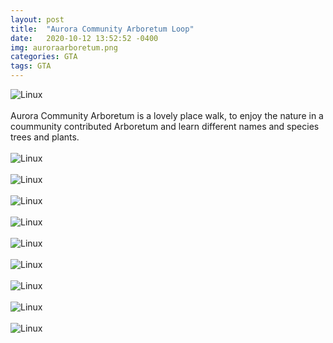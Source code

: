 ```yaml
---
layout: post
title:  "Aurora Community Arboretum Loop"
date:   2020-10-12 13:52:52 -0400
img: auroraarboretum.png
categories: GTA
tags: GTA
---
```


![Linux]({{site.baseurl}}/images/auroraarboretum.png)
<br>
<br>
Aurora Community Arboretum is a lovely place walk, to enjoy the nature in a coummunity contributed Arboretum and learn different names and species trees and plants.
<br>
<br>
![Linux]({{site.baseurl}}/images/auroraarboretum1.jpg)
<br>
<br>
![Linux]({{site.baseurl}}/images/auroraarboretum2.jpg)
<br>
<br>
![Linux]({{site.baseurl}}/images/auroraarboretum3.jpg)
<br>
<br>
![Linux]({{site.baseurl}}/images/auroraarboretum4.jpg)
<br>
<br>
![Linux]({{site.baseurl}}/images/auroraarboretum5.jpg)
<br>
<br>
![Linux]({{site.baseurl}}/images/auroraarboretum6.jpg)
<br>
<br>
![Linux]({{site.baseurl}}/images/auroraarboretum7.jpg)
<br>
<br>
![Linux]({{site.baseurl}}/images/auroraarboretum8.jpg)
<br>
<br>
![Linux]({{site.baseurl}}/images/auroraarboretum9.jpg)

